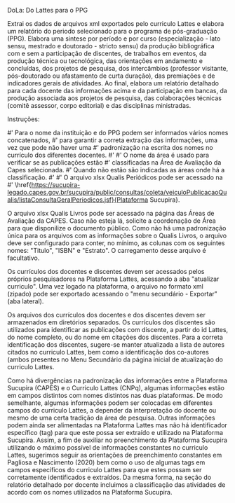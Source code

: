 DoLa: Do Lattes para o PPG

Extrai os dados de arquivos xml exportados pelo curriculo Lattes e elabora um relatório do periodo selecionado para o programa de pós-graduação (PPG). Elabora uma sintese por período e por curso (especialização - lato sensu, mestrado e doutorado - stricto sensu) da produção bibliográfica com e sem a participação de discentes, de trabalhos em eventos, da produção técnica ou tecnológica, das orientações em andamento e concluídas, dos projetos de pesquisa, dos intercâmbios (professor visitante, pós-doutorado ou afastamento de curta duração), das premiações e de indicadores gerais de atividades. Ao final, elabora um relatório detalhado para cada docente das informações acima e da participação em bancas, da produção associada aos projetos de pesquisa, das colaborações técnicas (comitê assessor, corpo editorial) e das disciplinas ministradas.

Instruções:

#' Para o nome da instituição e do PPG podem ser informados vários nomes concatenados,
#' para garantir a correta extração das informações, uma vez que pode não haver uma
#' padronização na escrita dos nomes no currículo dos diferentes docentes.
#'
#' O nome da área é usado para verificar se as publicações estão
#' classificadas na Área de Avaliação da Capes selecionada.
#' Quando não estão são indicadas as áreas onde há a classificação.
#'
#' O arquivo xlsx Qualis Periódicos pode ser acessado na
#' \href{https://sucupira-legado.capes.gov.br/sucupira/public/consultas/coleta/veiculoPublicacaoQualis/listaConsultaGeralPeriodicos.jsf}{Plataforma Sucupira}.


O arquivo xlsx Qualis Livros pode ser acessado na página das Áreas de Avaliação da CAPES. Caso não esteja lá, solicite a coordenação de Área para que disponilize o documento público. Como não há uma padronização única para os arquivos com as informações sobre o Qualis Livros, o arquivo deve ser configurado para conter, no mínimo, as colunas com os seguintes nomes: "Titulo", "ISBN" e "Estrato". O carregamento desse arquivo é facultativo.

Os currículos dos docentes e discentes devem ser acessados pelos próprios pesquisadores na Plataforma Lattes, acessando a aba "atualizar curriculo". Uma vez logado na plataforma, o arquivo no formato xml (zipado) pode ser exportado acessando o "menu secundário - Exportar" (aba lateral).

Os arquivos dos currículos dos docentes e dos discentes devem ser armazenados em diretórios separados. Os currículos dos discentes são utilizados para identificar as publicações com discente, a partir do id Lattes, do nome completo, ou do nome em citações dos discentes. Para a correta identificação dos discentes, sugere-se manter atualizada a lista de autores citados no curriculo Lattes, bem como a identificação dos co-autores (ambos presentes no Menu Secundário da página inicial de atualização do curriculo Lattes.

Como há divergências na padronização das informações entre a Plataforma Sucupira (CAPES) e o Curriculo Lattes (CNPq), algumas informações estão em campos distintos com nomes distintos nas duas plataformas. De modo semelhante, algumas informações podem ser colocadas em diferentes campos do curriculo Lattes, a depender da interpretação do docente ou mesmo de uma certa tradição da área de pesquisa. Outras informações podem ainda ser alimentadas na Plataforma Lattes mas não há identificador específico (tag) para que este possa ser extraído e utilizado na Plataforma Sucupira. Assim, a fim de auxiliar no preenchimento da Plataforma Sucupira utilizando o máximo possível de informações constantes no curriculo Lattes, sugerimos seguir as orientações de preenchimento constantes em Pagliosa e Nascimento (2020) bem como o uso de algumas tags em campos específicos do curriculo Lattes para que estes possam ser corretamente identificados e extraídos. Da mesma forma, na seção do relatório detalhado por docente incluimos a classificação das atividades de acordo com os nomes utilizados na Plataforma Sucupira.
